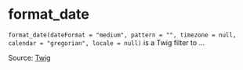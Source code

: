 # format_date

`format_date(dateFormat = "medium", pattern = "", timezone = null, calendar = "gregorian", locale = null)` is a Twig filter to ...


Source: [Twig](https://twig.symfony.com/format_date)